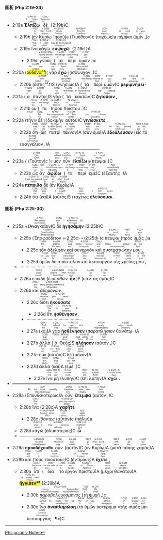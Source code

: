 #### 圖析 (Php 2:19-24)
- <rt>2:19a</rt> <RUBY><ruby><ruby><strong>Ἐλπίζω</strong><rt>ἐλπίζω</rt></ruby><rt>I hope</rt></ruby><rt>V-PAI-1S</rt></RUBY> <RUBY><ruby><ruby>δὲ<rt>δέ</rt></ruby><rt>however</rt></ruby><rt>CONJ</rt></RUBY> {<rt>2:19b</rt>}C
	- <rt>2:19b</rt> (<RUBY><ruby><ruby>ἐν<rt>ἐν</rt></ruby><rt>in</rt></ruby><rt>PREP</rt></RUBY> <RUBY><ruby><ruby>Κυρίῳ<rt>κύριος</rt></ruby><rt>[the] Lord</rt></ruby><rt>N-DSM</rt></RUBY> <RUBY><ruby><ruby>Ἰησοῦ<rt>Ἰησοῦς</rt></ruby><rt>Jesus</rt></ruby><rt>N-DSM-P</rt></RUBY>)a (<RUBY><ruby><ruby>Τιμόθεον<rt>Τιμόθεος</rt></ruby><rt>Timothy</rt></ruby><rt>N-ASM-P</rt></RUBY>)c (<RUBY><ruby><ruby>ταχέως<rt>ταχέως</rt></ruby><rt>soon</rt></ruby><rt>ADV</rt></RUBY>)a <RUBY><ruby><ruby><em>πέμψαι</em><rt>πέμπω</rt></ruby><rt>to send</rt></ruby><rt>V-AAN</rt></RUBY> (<RUBY><ruby><ruby>ὑμῖν ,<rt>σύ</rt></ruby><rt>to you</rt></ruby><rt>P-2DP</rt></RUBY>)c 
	- <rt>2:19c</rt> <RUBY><ruby><ruby>ἵνα<rt>ἵνα</rt></ruby><rt>that</rt></ruby><rt>CONJ</rt></RUBY> <RUBY><ruby><ruby>κἀγὼ<rt>κἀγώ</rt></ruby><rt>I also</rt></ruby><rt>P-1NS-K</rt></RUBY> <RUBY><ruby><ruby><strong>εὐψυχῶ</strong><rt>εὐψυχέω</rt></ruby><rt>may be encouraged</rt></ruby><rt>V-PAS-1S</rt></RUBY> {<rt>2:19d </rt>}A
		- <rt>2:19d </rt> <RUBY><ruby><ruby><em>γνοὺς</em><rt>γινώσκω</rt></ruby><rt>having known</rt></ruby><rt>V-2AAP-NSM</rt></RUBY> (<RUBY><ruby><ruby>τὰ<rt>ὁ</rt></ruby><rt>the things</rt></ruby><rt>T-APN</rt></RUBY> <RUBY><ruby><ruby>περὶ<rt>περί</rt></ruby><rt>concerning</rt></ruby><rt>PREP</rt></RUBY> <RUBY><ruby><ruby>ὑμῶν .<rt>σύ</rt></ruby><rt>you</rt></ruby><rt>P-2GP</rt></RUBY>)c 
- <rt>2:20a</rt> (<RUBY><ruby><ruby><mark>οὐδένα°¹</mark><rt>οὐδείς</rt></ruby><rt>No one</rt></ruby><rt>A-ASM</rt></RUBY>)⦇ <RUBY><ruby><ruby>γὰρ<rt>γάρ</rt></ruby><rt>for</rt></ruby><rt>CONJ</rt></RUBY> <RUBY><ruby><ruby><strong>ἔχω</strong><rt>ἔχω</rt></ruby><rt>I have</rt></ruby><rt>V-PAI-1S</rt></RUBY> ⦈(<RUBY><ruby><ruby>ἰσόψυχον ,<rt>ἰσόψυχος</rt></ruby><rt>like-minded</rt></ruby><rt>A-ASM</rt></RUBY>)C 
	- <rt>2:20b</rt> (<RUBY><ruby><ruby>ὅστις°¹⮥<rt>ὅστις, ἥτις</rt></ruby><rt>who</rt></ruby><rt>R-NSM</rt></RUBY>)S (<RUBY><ruby><ruby>γνησίως<rt>γνησίως</rt></ruby><rt>genuinely</rt></ruby><rt>ADV</rt></RUBY>)A (<RUBY><ruby><ruby>τὰ<rt>ὁ</rt></ruby><rt>the things</rt></ruby><rt>T-APN</rt></RUBY> <RUBY><ruby><ruby>περὶ<rt>περί</rt></ruby><rt>relative to</rt></ruby><rt>PREP</rt></RUBY> <RUBY><ruby><ruby>ὑμῶν<rt>σύ</rt></ruby><rt>you</rt></ruby><rt>P-2GP</rt></RUBY>)C <RUBY><ruby><ruby><strong>μεριμνήσει ·</strong><rt>μεριμνάω</rt></ruby><rt>will care for</rt></ruby><rt>V-FAI-3S</rt></RUBY> 
- <rt>2:21a</rt> (<RUBY><ruby><ruby>οἱ<rt>ὁ</rt></ruby><rt>Those</rt></ruby><rt>T-NPM</rt></RUBY> <RUBY><ruby><ruby>πάντες<rt>πᾶς</rt></ruby><rt>all</rt></ruby><rt>A-NPM</rt></RUBY>)S <RUBY><ruby><ruby>γὰρ<rt>γάρ</rt></ruby><rt>for</rt></ruby><rt>CONJ</rt></RUBY> (<RUBY><ruby><ruby>τὰ<rt>ὁ</rt></ruby><rt>the things</rt></ruby><rt>T-APN</rt></RUBY> <RUBY><ruby><ruby>ἑαυτῶν<rt>ἑαυτοῦ</rt></ruby><rt>of themselves</rt></ruby><rt>F-3GPM</rt></RUBY>)C <RUBY><ruby><ruby><strong>ζητοῦσιν ,</strong><rt>ζητέω</rt></ruby><rt>are seeking</rt></ruby><rt>V-PAI-3P</rt></RUBY> 
	- <rt>2:21b</rt> <RUBY><ruby><ruby>οὐ<rt>οὐ</rt></ruby><rt>not</rt></ruby><rt>PRT-N</rt></RUBY> (<RUBY><ruby><ruby>τὰ<rt>ὁ</rt></ruby><rt>the things</rt></ruby><rt>T-APN</rt></RUBY> <RUBY><ruby><ruby>Ἰησοῦ<rt>Ἰησοῦς</rt></ruby><rt>Jesus</rt></ruby><rt>N-GSM-P</rt></RUBY> <RUBY><ruby><ruby>Χριστοῦ .<rt>Χριστός</rt></ruby><rt>of Christ</rt></ruby><rt>N-GSM-T</rt></RUBY>)C
- <rt>2:22a</rt> (<RUBY><ruby><ruby>τὴν<rt>ὁ</rt></ruby><rt>-</rt></ruby><rt>T-ASF</rt></RUBY>)⦇ <RUBY><ruby><ruby>δὲ<rt>δέ</rt></ruby><rt>But</rt></ruby><rt>CONJ</rt></RUBY> ⦈(<RUBY><ruby><ruby>δοκιμὴν<rt>δοκιμή</rt></ruby><rt>the proven worth</rt></ruby><rt>N-ASF</rt></RUBY> <RUBY><ruby><ruby>αὐτοῦ<rt>αὐτός</rt></ruby><rt>of him</rt></ruby><rt>P-GSM</rt></RUBY>)C <RUBY><ruby><ruby><strong>γινώσκετε ,</strong><rt>γινώσκω</rt></ruby><rt>you know</rt></ruby><rt>V-PAI-2P</rt></RUBY> 
	- <rt>2:22b</rt> <RUBY><ruby><ruby>ὅτι<rt>ὅτι</rt></ruby><rt>that</rt></ruby><rt>CONJ</rt></RUBY> (<RUBY><ruby><ruby>ὡς<rt>ὡς</rt></ruby><rt>as</rt></ruby><rt>CONJ</rt></RUBY> <RUBY><ruby><ruby>πατρὶ<rt>πατήρ</rt></ruby><rt>a father [with]</rt></ruby><rt>N-DSM</rt></RUBY> <RUBY><ruby><ruby>τέκνον<rt>τέκνον</rt></ruby><rt>a child</rt></ruby><rt>N-NSN</rt></RUBY>)A (<RUBY><ruby><ruby>σὺν<rt>σύν</rt></ruby><rt>with</rt></ruby><rt>PREP</rt></RUBY> <RUBY><ruby><ruby>ἐμοὶ<rt>ἐγώ</rt></ruby><rt>me</rt></ruby><rt>P-1DS</rt></RUBY>)A <RUBY><ruby><ruby><strong>ἐδούλευσεν</strong><rt>δουλεύω</rt></ruby><rt>he has served</rt></ruby><rt>V-AAI-3S</rt></RUBY> (<RUBY><ruby><ruby>εἰς<rt>εἰς</rt></ruby><rt>in</rt></ruby><rt>PREP</rt></RUBY> <RUBY><ruby><ruby>τὸ<rt>ὁ</rt></ruby><rt>the</rt></ruby><rt>T-ASN</rt></RUBY> <RUBY><ruby><ruby>εὐαγγέλιον .<rt>εὐαγγέλιον</rt></ruby><rt>gospel</rt></ruby><rt>N-ASN</rt></RUBY>)A 
- ═════════════════════════════
- <rt>2:23a</rt> { (<RUBY><ruby><ruby>Τοῦτον<rt>οὗτος</rt></ruby><rt>Him</rt></ruby><rt>D-ASM</rt></RUBY>)c }⦇ <RUBY><ruby><ruby>μὲν<rt>μέν</rt></ruby><rt>indeed</rt></ruby><rt>PRT</rt></RUBY> <RUBY><ruby><ruby>οὖν<rt>οὖν</rt></ruby><rt>therefore</rt></ruby><rt>CONJ</rt></RUBY> <RUBY><ruby><ruby><strong>ἐλπίζω</strong><rt>ἐλπίζω</rt></ruby><rt>I hope</rt></ruby><rt>V-PAI-1S</rt></RUBY> ⦈{<RUBY><ruby><ruby><em>πέμψαι</em><rt>πέμπω</rt></ruby><rt>to send</rt></ruby><rt>V-AAN</rt></RUBY> }C
	- <rt>2:23b</rt> <RUBY><ruby><ruby>ὡς<rt>ὡς</rt></ruby><rt>when</rt></ruby><rt>CONJ</rt></RUBY> <RUBY><ruby><ruby>ἂν<rt>ἄν</rt></ruby><rt>-</rt></ruby><rt>PRT</rt></RUBY> <RUBY><ruby><ruby><strong>ἀφίδω</strong><rt>ἀφοράω</rt></ruby><rt>I shall have seen</rt></ruby><rt>V-2AAS-1S</rt></RUBY> (<RUBY><ruby><ruby>τὰ<rt>ὁ</rt></ruby><rt>the things</rt></ruby><rt>T-APN</rt></RUBY> <RUBY><ruby><ruby>περὶ<rt>περί</rt></ruby><rt>concerning</rt></ruby><rt>PREP</rt></RUBY> <RUBY><ruby><ruby>ἐμὲ<rt>ἐγώ</rt></ruby><rt>me</rt></ruby><rt>P-1AS</rt></RUBY>)C (<RUBY><ruby><ruby>ἐξαυτῆς ·<rt>ἐξαυτῆς</rt></ruby><rt>immediately</rt></ruby><rt>ADV</rt></RUBY>)A
- <rt>2:24a</rt> <RUBY><ruby><ruby><strong>πέποιθα</strong><rt>πείθω</rt></ruby><rt>I am persuaded</rt></ruby><rt>V-2RAI-1S</rt></RUBY> <RUBY><ruby><ruby>δὲ<rt>δέ</rt></ruby><rt>now</rt></ruby><rt>CONJ</rt></RUBY> (<RUBY><ruby><ruby>ἐν<rt>ἐν</rt></ruby><rt>in</rt></ruby><rt>PREP</rt></RUBY> <RUBY><ruby><ruby>Κυρίῳ<rt>κύριος</rt></ruby><rt>[the] Lord</rt></ruby><rt>N-DSM</rt></RUBY>)A
	- <rt>2:24b</rt> <RUBY><ruby><ruby>ὅτι<rt>ὅτι</rt></ruby><rt>that</rt></ruby><rt>CONJ</rt></RUBY> (<RUBY><ruby><ruby>καὶ<rt>καί</rt></ruby><rt>also</rt></ruby><rt>CONJ</rt></RUBY>)A (<RUBY><ruby><ruby>αὐτὸς<rt>αὐτός</rt></ruby><rt>I myself</rt></ruby><rt>P-NSM</rt></RUBY>)S (<RUBY><ruby><ruby>ταχέως<rt>ταχέως</rt></ruby><rt>soon</rt></ruby><rt>ADV</rt></RUBY> <RUBY><ruby><ruby><strong>ἐλεύσομαι .</strong><rt>ἔρχομαι</rt></ruby><rt>I will come</rt></ruby><rt>V-FDI-1S</rt></RUBY> 

#### 圖析 (Php 2:25-30)

- <rt>2:25a</rt> +(<RUBY><ruby><ruby>Ἀναγκαῖον<rt>ἀναγκαῖος</rt></ruby><rt>Necessary</rt></ruby><rt>A-ASN</rt></RUBY>)C <RUBY><ruby><ruby>δὲ<rt>δέ</rt></ruby><rt>now</rt></ruby><rt>CONJ</rt></RUBY> <RUBY><ruby><ruby><strong>ἡγησάμην</strong><rt>ἡγέομαι</rt></ruby><rt>I esteemed [it]</rt></ruby><rt>V-ADI-1S</rt></RUBY> {<rt>2:25b</rt>}C
	- <rt>2:25b</rt> (<RUBY><ruby><ruby>Ἐπαφρόδιτον<rt>Ἐπαφρόδιτος</rt></ruby><rt>Epaphroditus</rt></ruby><rt>N-ASM-P</rt></RUBY> =‹<rt>2:25c</rt>› =‹<rt>2:25d</rt>› )c <RUBY><ruby><ruby><em>πέμψαι</em><rt>πέμπω</rt></ruby><rt>to send</rt></ruby><rt>V-AAN</rt></RUBY> (<RUBY><ruby><ruby>πρὸς<rt>πρός</rt></ruby><rt>to</rt></ruby><rt>PREP</rt></RUBY> <RUBY><ruby><ruby>ὑμᾶς ,<rt>σύ</rt></ruby><rt>you</rt></ruby><rt>P-2AP</rt></RUBY>)a
		- <rt>2:25c</rt> <RUBY><ruby><ruby>τὸν<rt>ὁ</rt></ruby><rt>the</rt></ruby><rt>T-ASM</rt></RUBY> <RUBY><ruby><ruby>ἀδελφὸν<rt>ἀδελφός</rt></ruby><rt>brother</rt></ruby><rt>N-ASM</rt></RUBY> <RUBY><ruby><ruby>καὶ<rt>καί</rt></ruby><rt>and</rt></ruby><rt>CONJ</rt></RUBY> <RUBY><ruby><ruby>συνεργὸν<rt>συνεργός</rt></ruby><rt>fellow worker</rt></ruby><rt>A-ASM</rt></RUBY> <RUBY><ruby><ruby>καὶ<rt>καί</rt></ruby><rt>and</rt></ruby><rt>CONJ</rt></RUBY> <RUBY><ruby><ruby>συστρατιώτην<rt>συστρατιώτης</rt></ruby><rt>fellow soldier</rt></ruby><rt>N-ASM</rt></RUBY> <RUBY><ruby><ruby>μου ,<rt>ἐγώ</rt></ruby><rt>of me</rt></ruby><rt>P-1GS</rt></RUBY> 
		- <rt>2:25d</rt> <RUBY><ruby><ruby>ὑμῶν<rt>σύ</rt></ruby><rt>of you</rt></ruby><rt>P-2GP</rt></RUBY> <RUBY><ruby><ruby>δὲ<rt>δέ</rt></ruby><rt>now</rt></ruby><rt>CONJ</rt></RUBY> <RUBY><ruby><ruby>ἀπόστολον<rt>ἀπόστολος</rt></ruby><rt>messenger</rt></ruby><rt>N-ASM</rt></RUBY> <RUBY><ruby><ruby>καὶ<rt>καί</rt></ruby><rt>and</rt></ruby><rt>CONJ</rt></RUBY> <RUBY><ruby><ruby>λειτουργὸν<rt>λειτουργός</rt></ruby><rt>minister</rt></ruby><rt>N-ASM</rt></RUBY> <RUBY><ruby><ruby>τῆς<rt>ὁ</rt></ruby><rt>of the</rt></ruby><rt>T-GSF</rt></RUBY> <RUBY><ruby><ruby>χρείας<rt>χρεία</rt></ruby><rt>need</rt></ruby><rt>N-GSF</rt></RUBY> <RUBY><ruby><ruby>μου ,<rt>ἐγώ</rt></ruby><rt>of me</rt></ruby><rt>P-1GS</rt></RUBY> 
	- ·············································
	- <rt>2:26a</rt> <RUBY><ruby><ruby>ἐπειδὴ<rt>ἐπειδή</rt></ruby><rt>since</rt></ruby><rt>CONJ</rt></RUBY> (<RUBY><ruby><ruby><em>ἐπιποθῶν</em><rt>ἐπιποθέω</rt></ruby><rt>longing after</rt></ruby><rt>V-PAP-NSM</rt></RUBY> <RUBY><ruby><ruby><strong>ἦν</strong><rt>εἰμί</rt></ruby><rt>he was</rt></ruby><rt>V-IAI-3S</rt></RUBY>)P (<RUBY><ruby><ruby>πάντας<rt>πᾶς</rt></ruby><rt>all</rt></ruby><rt>A-APM</rt></RUBY> <RUBY><ruby><ruby>ὑμᾶς<rt>σύ</rt></ruby><rt>you</rt></ruby><rt>P-2AP</rt></RUBY>)C
	- <rt>2:26b</rt> <RUBY><ruby><ruby>καὶ<rt>καί</rt></ruby><rt>and</rt></ruby><rt>CONJ</rt></RUBY>  <RUBY><ruby><ruby><em>ἀδημονῶν ,</em><rt>ἀδημονέω</rt></ruby><rt>being deeply distressed</rt></ruby><rt>V-PAP-NSM</rt></RUBY> 
		- <rt>2:26c</rt> <RUBY><ruby><ruby>διότι<rt>διότι</rt></ruby><rt>because</rt></ruby><rt>CONJ</rt></RUBY> <RUBY><ruby><ruby><strong>ἠκούσατε</strong><rt>ἀκούω</rt></ruby><rt>you heard</rt></ruby><rt>V-AAI-2P</rt></RUBY> 
			- <rt>2:26d</rt> <RUBY><ruby><ruby>ὅτι<rt>ὅτι</rt></ruby><rt>that</rt></ruby><rt>CONJ</rt></RUBY> <RUBY><ruby><ruby><strong>ἠσθένησεν .</strong><rt>ἀσθενέω</rt></ruby><rt>he was ill</rt></ruby><rt>V-AAI-3S</rt></RUBY> 
		- ·············································
		- <rt>2:27a</rt> (<RUBY><ruby><ruby>καὶ<rt>καί</rt></ruby><rt>And</rt></ruby><rt>CONJ</rt></RUBY>)A <RUBY><ruby><ruby>γὰρ<rt>γάρ</rt></ruby><rt>indeed</rt></ruby><rt>CONJ</rt></RUBY> <RUBY><ruby><ruby><strong>ἠσθένησεν</strong><rt>ἀσθενέω</rt></ruby><rt>he was sick</rt></ruby><rt>V-AAI-3S</rt></RUBY> (<RUBY><ruby><ruby>παραπλήσιον<rt>παραπλήσιον</rt></ruby><rt>nearly</rt></ruby><rt>A-ASN</rt></RUBY> <RUBY><ruby><ruby>θανάτῳ ·<rt>θάνατος</rt></ruby><rt>unto death</rt></ruby><rt>N-DSM</rt></RUBY>)A
		- <rt>2:27b</rt> <RUBY><ruby><ruby>ἀλλὰ<rt>ἀλλά</rt></ruby><rt>but</rt></ruby><rt>CONJ</rt></RUBY> (<RUBY><ruby><ruby>ὁ<rt>ὁ</rt></ruby><rt>-</rt></ruby><rt>T-NSM</rt></RUBY> <RUBY><ruby><ruby>Θεὸς<rt>θεός</rt></ruby><rt>God</rt></ruby><rt>N-NSM</rt></RUBY>)S <RUBY><ruby><ruby><strong>ἠλέησεν</strong><rt>ἐλεέω, ἐλεάω</rt></ruby><rt>had mercy on</rt></ruby><rt>V-AAI-3S</rt></RUBY> (<RUBY><ruby><ruby>αὐτόν ,<rt>αὐτός</rt></ruby><rt>him</rt></ruby><rt>P-ASM</rt></RUBY>)C
		- <rt>2:27c<rt> <RUBY><ruby><ruby>οὐκ<rt>οὐ</rt></ruby><rt>not</rt></ruby><rt>PRT-N</rt></RUBY> (<RUBY><ruby><ruby>αὐτὸν<rt>αὐτός</rt></ruby><rt>on him</rt></ruby><rt>P-ASM</rt></RUBY>)C <RUBY><ruby><ruby>δὲ<rt>δέ</rt></ruby><rt>now</rt></ruby><rt>CONJ</rt></RUBY> (<RUBY><ruby><ruby>μόνον<rt>μόνος</rt></ruby><rt>alone</rt></ruby><rt>A-ASM</rt></RUBY>)A
		- <rt>2:27d</rt> <RUBY><ruby><ruby>ἀλλὰ<rt>ἀλλά</rt></ruby><rt>but</rt></ruby><rt>CONJ</rt></RUBY> (<RUBY><ruby><ruby>καὶ<rt>καί</rt></ruby><rt>also</rt></ruby><rt>CONJ</rt></RUBY>)A (<RUBY><ruby><ruby>ἐμέ ,<rt>ἐγώ</rt></ruby><rt>on me</rt></ruby><rt>P-1AS</rt></RUBY>)C
			- <rt>2:27e</rt> <RUBY><ruby><ruby>ἵνα<rt>ἵνα</rt></ruby><rt>that</rt></ruby><rt>CONJ</rt></RUBY> <RUBY><ruby><ruby>μὴ<rt>μή</rt></ruby><rt>not</rt></ruby><rt>PRT-N</rt></RUBY> (<RUBY><ruby><ruby>λύπην<rt>λύπη</rt></ruby><rt>sorrow</rt></ruby><rt>N-ASF</rt></RUBY>)C (<RUBY><ruby><ruby>ἐπὶ<rt>ἐπί</rt></ruby><rt>upon</rt></ruby><rt>PREP</rt></RUBY> <RUBY><ruby><ruby>λύπην<rt>λύπη</rt></ruby><rt>sorrow</rt></ruby><rt>N-ASF</rt></RUBY>)A <RUBY><ruby><ruby><strong>σχῶ .</strong><rt>ἔχω</rt></ruby><rt>I should have</rt></ruby><rt>V-2AAS-1S</rt></RUBY> 
- ═════════════════════════════
- <rt>2:28a</rt> (<RUBY><ruby><ruby>Σπουδαιοτέρως<rt>σπουδαιοτέρως</rt></ruby><rt>All the more speedily</rt></ruby><rt>ADV</rt></RUBY>)A <RUBY><ruby><ruby>οὖν<rt>οὖν</rt></ruby><rt>therefore</rt></ruby><rt>CONJ</rt></RUBY> <RUBY><ruby><ruby><strong>ἔπεμψα</strong><rt>πέμπω</rt></ruby><rt>I have sent</rt></ruby><rt>V-AAI-1S</rt></RUBY> (<RUBY><ruby><ruby>αὐτὸν ,<rt>αὐτός</rt></ruby><rt>him</rt></ruby><rt>P-ASM</rt></RUBY>)C 
	- <rt>2:28b</rt> <RUBY><ruby><ruby>ἵνα<rt>ἵνα</rt></ruby><rt>that</rt></ruby><rt>CONJ</rt></RUBY> {<rt>2:28c</rt>}A <RUBY><ruby><ruby><strong>χαρῆτε</strong><rt>χαίρω</rt></ruby><rt>you may rejoice</rt></ruby><rt>V-2AOS-2P</rt></RUBY> 
		- <rt>2:28c</rt> <RUBY><ruby><ruby><em>ἰδόντες</em><rt>εἴδω</rt></ruby><rt>having seen</rt></ruby><rt>V-2AAP-NPM</rt></RUBY> (<RUBY><ruby><ruby>αὐτὸν<rt>αὐτός</rt></ruby><rt>him</rt></ruby><rt>P-ASM</rt></RUBY>)c (<RUBY><ruby><ruby>πάλιν<rt>πάλιν</rt></ruby><rt>again</rt></ruby><rt>ADV</rt></RUBY>)a 
	- <rt>2:28d</rt> <RUBY><ruby><ruby>κἀγὼ<rt>κἀγώ</rt></ruby><rt>and I</rt></ruby><rt>P-1NS-K</rt></RUBY> (<RUBY><ruby><ruby>ἀλυπότερος<rt>ἄλυπος</rt></ruby><rt>less anxious</rt></ruby><rt>A-NSM-C</rt></RUBY>)C <RUBY><ruby><ruby><strong>ὦ .</strong><rt>εἰμί</rt></ruby><rt>might be</rt></ruby><rt>V-PAS-1S</rt></RUBY> 
	- ———————————————
- <rt>2:29a</rt> <RUBY><ruby><ruby><strong>προσδέχεσθε</strong><rt>προσδέχομαι</rt></ruby><rt>Receive</rt></ruby><rt>V-PNM-2P</rt></RUBY> <RUBY><ruby><ruby>οὖν<rt>οὖν</rt></ruby><rt>therefore</rt></ruby><rt>CONJ</rt></RUBY> (<RUBY><ruby><ruby>αὐτὸν<rt>αὐτός</rt></ruby><rt>him</rt></ruby><rt>P-ASM</rt></RUBY>)C (<RUBY><ruby><ruby>ἐν<rt>ἐν</rt></ruby><rt>in</rt></ruby><rt>PREP</rt></RUBY> <RUBY><ruby><ruby>Κυρίῳ<rt>κύριος</rt></ruby><rt>[the] Lord</rt></ruby><rt>N-DSM</rt></RUBY>)A (<RUBY><ruby><ruby>μετὰ<rt>μετά</rt></ruby><rt>with</rt></ruby><rt>PREP</rt></RUBY> <RUBY><ruby><ruby>πάσης<rt>πᾶς</rt></ruby><rt>all</rt></ruby><rt>A-GSF</rt></RUBY> <RUBY><ruby><ruby>χαρᾶς<rt>χαρά</rt></ruby><rt>joy</rt></ruby><rt>N-GSF</rt></RUBY>)A
- <rt>2:29b</rt> <RUBY><ruby><ruby>καὶ<rt>καί</rt></ruby><rt>and</rt></ruby><rt>CONJ</rt></RUBY> (<RUBY><ruby><ruby>τοὺς<rt>ὁ</rt></ruby><rt>-</rt></ruby><rt>T-APM</rt></RUBY> <RUBY><ruby><ruby>τοιούτους<rt>τοιοῦτος</rt></ruby><rt>such</rt></ruby><rt>D-APM</rt></RUBY>)C (<RUBY><ruby><ruby>ἐντίμους<rt>ἔντιμος</rt></ruby><rt>in honor</rt></ruby><rt>A-APM</rt></RUBY>)A <RUBY><ruby><ruby><strong>ἔχετε ,</strong><rt>ἔχω</rt></ruby><rt>hold</rt></ruby><rt>V-PAM-2P</rt></RUBY> 
	- <rt>2:30a</rt> <RUBY><ruby><ruby>ὅτι<rt>ὅτι</rt></ruby><rt>because</rt></ruby><rt>CONJ</rt></RUBY> (<RUBY><ruby><ruby>διὰ<rt>διά</rt></ruby><rt>for the sake of</rt></ruby><rt>PREP</rt></RUBY> <RUBY><ruby><ruby>τὸ<rt>ὁ</rt></ruby><rt>the</rt></ruby><rt>T-ASN</rt></RUBY> <RUBY><ruby><ruby>ἔργον<rt>ἔργον</rt></ruby><rt>work</rt></ruby><rt>N-ASN</rt></RUBY> <RUBY><ruby><ruby>Χριστοῦ<rt>Χριστός</rt></ruby><rt>of Christ</rt></ruby><rt>N-GSM-T</rt></RUBY>)A (<RUBY><ruby><ruby>μέχρι<rt>μέχρι</rt></ruby><rt>unto</rt></ruby><rt>PREP</rt></RUBY> <RUBY><ruby><ruby>θανάτου<rt>θάνατος</rt></ruby><rt>death</rt></ruby><rt>N-GSM</rt></RUBY>)A <RUBY><ruby><ruby><mark><strong>ἤγγισεν°²</strong></mark><rt>ἐγγίζω</rt></ruby><rt>he came near</rt></ruby><rt>V-AAI-3S</rt></RUBY> {<rt>2:30b</rt>}A
		- <rt>2:30b</rt> <RUBY><ruby><ruby><em>παραβολευσάμενος</em><rt>παραβουλεύομαι, παραβολεύομαι</rt></ruby><rt>having disregarded</rt></ruby><rt>V-ADP-NSM</rt></RUBY> (<RUBY><ruby><ruby>τῇ<rt>ὁ</rt></ruby><rt>[his]</rt></ruby><rt>T-DSF</rt></RUBY> <RUBY><ruby><ruby>ψυχῇ ,<rt>ψυχή</rt></ruby><rt>life</rt></ruby><rt>N-DSF</rt></RUBY>)c
		- <rt>2:30c</rt> <RUBY><ruby><ruby>ἵνα<rt>ἵνα</rt></ruby><rt>so that</rt></ruby><rt>CONJ</rt></RUBY> <RUBY><ruby><ruby><strong>ἀναπληρώσῃ</strong><rt>ἀναπληρόω</rt></ruby><rt>he might fill up</rt></ruby><rt>V-AAS-3S</rt></RUBY> (<RUBY><ruby><ruby>τὸ<rt>ὁ</rt></ruby><rt>the</rt></ruby><rt>T-ASN</rt></RUBY> <RUBY><ruby><ruby>ὑμῶν<rt>σύ</rt></ruby><rt>of you</rt></ruby><rt>P-2GP</rt></RUBY> <RUBY><ruby><ruby>ὑστέρημα<rt>ὑστέρημα</rt></ruby><rt>deficit</rt></ruby><rt>N-ASN</rt></RUBY> «<RUBY><ruby><ruby>τῆς<rt>ὁ</rt></ruby><rt>of</rt></ruby><rt>T-GSF</rt></RUBY> ‹<RUBY><ruby><ruby>πρός<rt>πρός</rt></ruby><rt>toward</rt></ruby><rt>PREP</rt></RUBY> <RUBY><ruby><ruby>με<rt>ἐγώ</rt></ruby><rt>me</rt></ruby><rt>P-1AS</rt></RUBY>› <RUBY><ruby><ruby>λειτουργίας . ¶<rt>λειτουργία</rt></ruby><rt>service</rt></ruby><rt>N-GSF</rt></RUBY>»)C



---
[Philippians-Notes↵](Philippians-Notes.md)